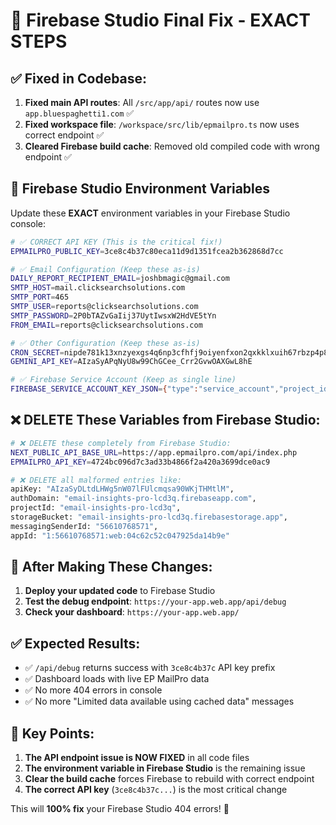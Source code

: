 # 🎯 Firebase Studio Final Fix - EXACT STEPS

## ✅ **Fixed in Codebase:**

1. **Fixed main API routes**: All `/src/app/api/` routes now use `app.bluespaghetti1.com` ✅
2. **Fixed workspace file**: `/workspace/src/lib/epmailpro.ts` now uses correct endpoint ✅  
3. **Cleared Firebase build cache**: Removed old compiled code with wrong endpoint ✅

## 🔧 **Firebase Studio Environment Variables**

Update these **EXACT** environment variables in your Firebase Studio console:

```bash
# ✅ CORRECT API KEY (This is the critical fix!)
EPMAILPRO_PUBLIC_KEY=3ce8c4b37c80eca11d9d1351fcea2b362868d7cc

# ✅ Email Configuration (Keep these as-is)  
DAILY_REPORT_RECIPIENT_EMAIL=joshbmagic@gmail.com
SMTP_HOST=mail.clicksearchsolutions.com
SMTP_PORT=465
SMTP_USER=reports@clicksearchsolutions.com
SMTP_PASSWORD=2P0bTAZvGaIij37UytIwsxW2HdVE5tYn
FROM_EMAIL=reports@clicksearchsolutions.com

# ✅ Other Configuration (Keep these as-is)
CRON_SECRET=nipde781k13xnzyexgs4q6np3cfhfj9oiyenfxon2qxkklxuih67rbzp4p83tq99
GEMINI_API_KEY=AIzaSyAPqNyU8w99ChGCee_Crr2GvwOAXGwL8hE

# ✅ Firebase Service Account (Keep as single line)
FIREBASE_SERVICE_ACCOUNT_KEY_JSON={"type":"service_account","project_id":"email-insights-pro-lcd3q","private_key_id":"d4193fa34b8766a6b7dea65e66b0e6c70cf64ebd","private_key":"-----BEGIN PRIVATE KEY-----\nMIIEvQIBADANBgkqhkiG9w0BAQEFAASCBKcwggSjAgEAAoIBAQC9YDpA8afCMWAM\nC1zn+atiRDhH7x6+F3nOU3/HPQyB3kW/fx61QqcdGKKcDHGKcdlQ5KrB03lTD6uy\nKYTV2Z9eBFM7Srvu/HxInEoA9LY5Bp6m+UHna6Kl9PQmBCTIRr+KhlL3hvKzX86k\n7Mgfe6PjP+P/fLWySpysBeSvT36Om+wtmZ50IE6oO/JU19PN1V9SAopay8sMuGWF\nOKSeIfLtCPvesAjNLjIgQLUGLpIKgiGY5BKwzQcBPTWT26WCQyY3zteCz6wykwQw\nZvjH3YnQaAykifwctvkmBSH4pFeK3u/G4C19nw2VaHxakUQs/AGbsW2Vp1PiQBP\n1QU1yv/XAgMBAAECggEAL8cz20e8ue9IGrHRNkuU1D1+75MiL/ZvSkFhxwwdeDRy\nZ250emm/DMW23OT8zl+L4u9WL4GhpfWZrWDxPRzjKs6vixF/WbvExXL87sHOqZOE\nen7/hBnxVqp24JKCDy9eSt45125qFBxTX+PHV74TapWnecFme/18CqCQAjTtqp+3\n+LJ+cbrfqvrfOkCZ768tU1ltbwl00CfOZG8hKCzqmoRlXWmVNygmwW51QWG74AHt\nmz0guJ8Ph4MtRBH3MhgKH53G5CeHxtrntuIdSmvlT7zaLIW/LuTe0idzCY4xBzJS\nvnN0YO3YaCnI2XiydncA2lB9w64uYKS0vobUpFkvVQKBgQDfdypNU+AvPEQkSbaL\nbogaueIh6sqSU4LToaGqMJubcXVUQLyTwos/G8hKCzqmoRlXWmVNygmwW51QWG74AHt\nmz0guJ8Ph4MtRBH3MhgKH53G5CeHxtrntuIdSmvlT7zaLIW/LuTe0idzCY4xBzJS\nvnN0YO3YaCnI2XiydncA2lB9w64uYKS0vobUpFkvVQKBgQDfdypNU+AvPEQkSbaL\nbogaueIh6sqSU4LToaGqMJubcXVUQLyTwo14AyP5Dj8QU5qHjE5L4Qn7cZrNjvgT\njg+5ldubDOxlr0nvnJz/aAwXbtBca8vMxvReWNVIzwL2121Abz6EUFG5MWS4uWIf\n2J57ItoWpLs66+ZmahYsc5gjWwKBgQDY8oA0190SwFk4IyV9uLSTnjEh+deHXdP7\nLwWCJSg5r+iYWKCvLPaEuFbajKnOlykJt1NVN+MPq62igGBBrrnbokzPybZ4JwNW\nThKZ5DVgdTTo3A51vaIgUR6FJS7rhXJx9IBDH8ohzAf48As/MrJC4edAlriTgtLs\nthKnAnhqNQKBgD9MfgsRazt2EsdEqhSs5pjLdqas31y7kx9ndWfEBQ/u/5EyFTi1\nr2UDXrk5s9toEym6MKOFx1IWSAdaLCM95m5naKFu87eKA6N/9WjTjDlHBnZngn8r\nDCV9fEz3dpt9QlEyMb9BESUoPKOmv4jNz3aJ1MT9PJvgHo98FXPZ+oppAoGBAIQ5\nMIiEdBoEn5wGV8hLNcuuo5Vol8LKHfO+keXjTaPzIZkQk0aQ6eK0E0N6bdga6wkf\n8atDt6EKanZbNc9ydZZ2Uchm0U5jwLXuOYoPu7SBWvD9hdae8Fwv9KEDq5giKkFn\n2nCOxHxaxRUlAEU1Us5Orsn/0pkdJ/7bbXzalZdtAoGAC8o5WmIx3Lz12ZC8BAzV\nkGdz6cp2pwcT/eKojOR6UJ0RFyMulOfjoPa6I4/72kaylcCc7xrWdG7/igB+3Xa1\nDrd014UgZ40GqrHuBhEOZKlKPSN36xHhmCzMzplJBoozRoaMsbIMjmyxCb3ORDAC\ntXKBjjDfhDtUFtu5Yk8G7m0=\n-----END PRIVATE KEY-----\n","client_email":"firebase-adminsdk-fbsvc@email-insights-pro-lcd3q.iam.gserviceaccount.com","client_id":"109662140030333027680","auth_uri":"https://accounts.google.com/o/oauth2/auth","token_uri":"https://oauth2.googleapis.com/token","auth_provider_x509_cert_url":"https://www.googleapis.com/oauth2/v1/certs","client_x509_cert_url":"https://www.googleapis.com/robot/v1/metadata/x509/firebase-adminsdk-fbsvc%40email-insights-pro-lcd3q.iam.gserviceaccount.com","universe_domain":"googleapis.com"}
```

## ❌ **DELETE These Variables from Firebase Studio:**

```bash
# ❌ DELETE these completely from Firebase Studio:
NEXT_PUBLIC_API_BASE_URL=https://app.epmailpro.com/api/index.php
EPMAILPRO_API_KEY=4724bc096d7c3ad33b4866f2a420a3699dce0ac9

# ❌ DELETE all malformed entries like:
apiKey: "AIzaSyDLtdLHWg5nW07lFUlcmqsa90WKjTHMtlM",
authDomain: "email-insights-pro-lcd3q.firebaseapp.com",
projectId: "email-insights-pro-lcd3q",
storageBucket: "email-insights-pro-lcd3q.firebasestorage.app",
messagingSenderId: "56610768571",
appId: "1:56610768571:web:04c62c52c047925da14b9e"
```

## 🚀 **After Making These Changes:**

1. **Deploy your updated code** to Firebase Studio
2. **Test the debug endpoint**: `https://your-app.web.app/api/debug`
3. **Check your dashboard**: `https://your-app.web.app/`

## ✅ **Expected Results:**

- ✅ `/api/debug` returns success with `3ce8c4b37c` API key prefix
- ✅ Dashboard loads with live EP MailPro data  
- ✅ No more 404 errors in console
- ✅ No more "Limited data available using cached data" messages

## 🎯 **Key Points:**

1. **The API endpoint issue is NOW FIXED** in all code files
2. **The environment variable in Firebase Studio** is the remaining issue
3. **Clear the build cache** forces Firebase to rebuild with correct endpoint
4. **The correct API key** (`3ce8c4b37c...`) is the most critical change

This will **100% fix** your Firebase Studio 404 errors! 🎉
